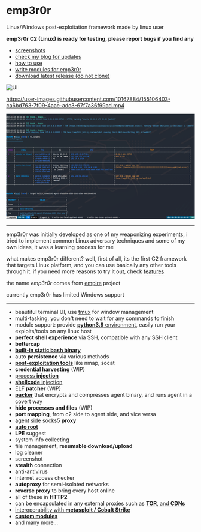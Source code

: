 # emp3r0r
Linux/Windows post-exploitation framework made by linux user

**emp3r0r C2 (Linux) is ready for testing, please report bugs if you find any**

- [screenshots](./FEATURES.md)
- [check my blog for updates](https://jm33.me)
- [how to use](https://github.com/jm33-m0/emp3r0r/wiki)
- [write modules for emp3r0r](https://github.com/jm33-m0/emp3r0r/wiki/Write-modules-for-emp3r0r)
- [download latest release (do not clone)](https://github.com/jm33-m0/emp3r0r/releases)


![UI](https://user-images.githubusercontent.com/10167884/155084808-fb0df1ef-6eab-4894-8af0-81934e9cd25e.png)

https://user-images.githubusercontent.com/10167884/155106403-ca6bd763-7f09-4aae-adc3-67f7a36f99ad.mp4

![c2](./img/c2transports.png)

----------

emp3r0r was initially developed as one of my weaponizing experiments, i tried to implement common Linux adversary techniques and some of my own ideas, it was a learning process for me

what makes emp3r0r different? well, first of all, its the first C2 framework that targets Linux platform, and you can use basically any other tools through it. if you need more reasons to try it out, check [features](./FEATURES.md)

the name *emp3r0r* comes from [empire](https://github.com/BC-SECURITY/Empire/) project

currently emp3r0r has limited Windows support

----------

* beautiful terminal UI, use [tmux](https://github.com/tmux/tmux) for window management
* multi-tasking, you don't need to wait for any commands to finish
* module support: provide [**python3.9** environment](https://github.com/jm33-m0/emp3r0r/releases/tag/v1.3.10), easily run your exploits/tools on any linux host
* **perfect shell experience** via SSH, compatible with any SSH client
* **bettercap**
* [**built-in static bash binary**](https://github.com/jm33-m0/emp3r0r/blob/master/core/lib/data/bash.go)
* auto **persistence** via various methods
* [**post-exploitation tools**](https://github.com/jm33-m0/emp3r0r/tree/master/core/modules/vaccine) like nmap, socat
* **credential harvesting** (WIP)
* [process **injection**](https://jm33.me/emp3r0r-injection.html)
* [**shellcode** injection](https://jm33.me/process-injection-on-linux.html)
* ELF **patcher** (WIP)
* [**packer**](https://github.com/jm33-m0/emp3r0r/tree/master/packer) that encrypts and compresses agent binary, and runs agent in a covert way
* **hide processes and files** (WIP)
* **port mapping**, from c2 side to agent side, and vice versa
* agent side socks5 **proxy**
* [**auto root**](https://github.com/jm33-m0/go-lpe)
* **LPE** suggest
* system info collecting
* file management, **resumable download/upload**
* log cleaner
* screenshot
* **stealth** connection
* anti-antivirus
* internet access checker
* **autoproxy** for semi-isolated networks
* **reverse proxy** to bring every host online
* all of these in **HTTP2**
* can be encapsulated in any external proxies such as [**TOR**, and **CDNs**](https://github.com/jm33-m0/emp3r0r/raw/master/img/c2transports.png)
* [interoperability with **metasploit / Cobalt Strike**](https://github.com/jm33-m0/emp3r0r/wiki/Interoperability-with-metasploit-and-other-C2-frameworks)
* [**custom modules**](https://github.com/jm33-m0/emp3r0r/wiki/Write-modules-for-emp3r0r)
* and many more...
